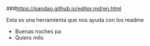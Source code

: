 ###https://pandao.github.io/editor.md/en.html

Esta es una herramienta que nos ayuda con los readme


* Buenas noches pa
* Quiero milo 